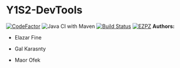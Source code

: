 # Y1S2-DevTools
[![CodeFactor](https://www.codefactor.io/repository/github/elfein7night/y1s2-devtools/badge)](https://www.codefactor.io/repository/github/elfein7night/y1s2-devtools) ![Java CI with Maven](https://github.com/Elfein7Night/Y1S2-DevTools/workflows/Java%20CI%20with%20Maven/badge.svg?branch=Maven) [![Build Status](https://travis-ci.org/Elfein7Night/Y1S2-DevTools.svg?branch=Maven)](https://travis-ci.org/Elfein7Night/Y1S2-DevTools) [![EZPZ](https://img.shields.io/badge/%E4%B9%87%E4%B9%82%E4%B8%85%E5%B0%BA%E5%8D%82%20-%E4%B8%85%E5%8D%84%E5%B7%A5%E5%8C%9A%E5%8C%9A-blue)](https://www.youtube.com/watch?v=dQw4w9WgXcQ)
**Authors:**

- Elazar Fine

- Gal Karasnty

- Maor Ofek
